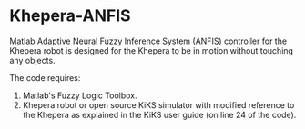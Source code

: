 # Khepera-ANFIS
Matlab Adaptive Neural Fuzzy Inference System (ANFIS) controller for the Khepera robot is designed for the Khepera to be in motion without touching any objects.

The code requires:
  1. Matlab's Fuzzy Logic Toolbox.
  2. Khepera robot or open source KiKS simulator with modified reference to the Khepera as explained in the KiKS user guide (on line 24 of the code). 
